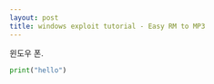 ```yaml
---
layout: post
title: windows exploit tutorial - Easy RM to MP3
---
```



윈도우 폰. 

```python
print("hello")
```
